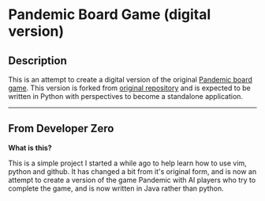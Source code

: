 # Pandemic Board Game (digital version)

## Description
This is an attempt to create a digital version of the original [Pandemic board game][official].
This version is forked from [original repository][ref] and is expected to be written in Python with perspectives to become a standalone application.

---
## From Developer Zero
**What is this?**

This is a simple project I started a while ago to help learn how to use vim, python and github. It has changed a bit from it's original form, and is now an attempt to create a version of the game Pandemic with AI players who try to complete the game, and is now written in Java rather than python.


[official]: https://www.zmangames.com/en/games/pandemic/ "Official page"
[ref]: https://github.com/Joesalmon1985/PandemicBoardGame "Base repository"

